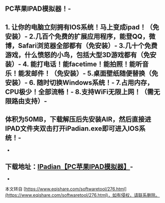 PC苹果IPAD模拟器！-
-
1\. 让你的电脑立刻拥有IOS系统！马上变成ipad！（免安装）-
2.几百个免费的扩展应用程序，能登QQ，微博，Safari浏览器全部都有（免安装）-
3.几十个免费游戏，什么愤怒的小鸟，包括大型3D游戏都有（免安装）-
4\. 能打电话！能facetime！能拍照！能听音乐！能发邮件！（免安装）-
5.桌面壁纸随便替换（免安装）-
6\. 随时切换Windows系统！-
7.占用内存，CPU极少！全部流畅！-
8.支持WiFi无限上网！（需无限路由支持）-
-
体积为50MB，下载解压后先安装AIR，然后直接进IPAD文件夹双击打开iPadian.exe即可进入IOS系统！-
-
-
下载地址：[IPadian【PC苹果IPAD模拟器】](http://lt.newhua.com/down/iPadian.zip,1)-
-

-

本文转自 [https://www.eqishare.com/softwaretool/276.html](https://www.eqishare.com/softwaretool/276.html)，如有侵权，请联系删除。